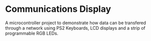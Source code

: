 Communications Display
======================

A microcontroller project to demonstrate how data can be transfered through a network using PS2 Keyboards, LCD displays and a strip of programmable RGB LEDs.
